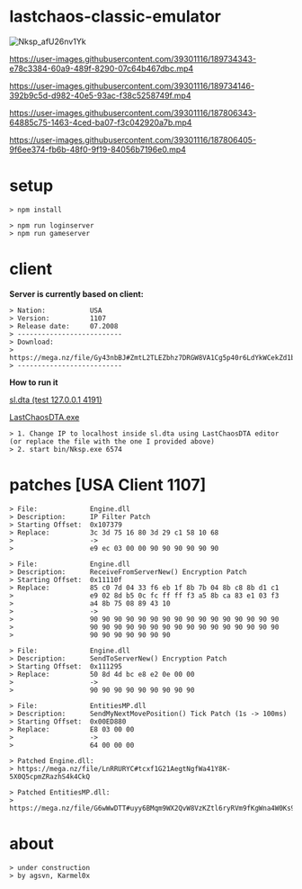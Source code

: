 # lastchaos-classic-emulator

![Nksp_afU26nv1Yk](https://user-images.githubusercontent.com/39301116/188494163-949f54da-c681-4d57-ba36-f7f3f3bf84b0.png)

https://user-images.githubusercontent.com/39301116/189734343-e78c3384-60a9-489f-8290-07c64b467dbc.mp4

https://user-images.githubusercontent.com/39301116/189734146-392b9c5d-d982-40e5-93ac-f38c5258749f.mp4

https://user-images.githubusercontent.com/39301116/187806343-64885c75-1463-4ced-ba07-f3c042920a7b.mp4

https://user-images.githubusercontent.com/39301116/187806405-9f6ee374-fb6b-48f0-9f19-84056b7196e0.mp4

# setup
```
> npm install

> npm run loginserver
> npm run gameserver
```

# client

**Server is currently based on client:**
```
> Nation:           USA
> Version:          1107
> Release date:     07.2008
> --------------------------
> Download:
> https://mega.nz/file/Gy43nbBJ#ZmtL2TLEZbhz7DRGW8VA1Cg5p40r6LdYkWCekZd1bN0
> --------------------------
```

**How to run it**

[sl.dta (test 127.0.0.1 4191)](https://github.com/5z3f/lastchaos-classic-emulator/files/10030763/sl.zip)

[LastChaosDTA.exe](https://github.com/5z3f/lastchaos-classic-emulator/files/10042812/LastChaosDTA.zip)

```
> 1. Change IP to localhost inside sl.dta using LastChaosDTA editor (or replace the file with the one I provided above)
> 2. start bin/Nksp.exe 6574
```

# patches [USA Client 1107]
```
> File:             Engine.dll
> Description:      IP Filter Patch
> Starting Offset:  0x107379
> Replace:          3c 3d 75 16 80 3d 29 c1 58 10 68
>                   ->
>                   e9 ec 03 00 00 90 90 90 90 90 90
```

```
> File:             Engine.dll
> Description:      ReceiveFromServerNew() Encryption Patch
> Starting Offset:  0x11110f
> Replace:          85 c0 7d 04 33 f6 eb 1f 8b 7b 04 8b c8 8b d1 c1
>                   e9 02 8d b5 0c fc ff ff f3 a5 8b ca 83 e1 03 f3
>                   a4 8b 75 08 89 43 10
>                   ->
>                   90 90 90 90 90 90 90 90 90 90 90 90 90 90 90 90
>                   90 90 90 90 90 90 90 90 90 90 90 90 90 90 90 90
>                   90 90 90 90 90 90 90
```

```
> File:             Engine.dll
> Description:      SendToServerNew() Encryption Patch
> Starting Offset:  0x111295
> Replace:          50 8d 4d bc e8 e2 0e 00 00
>                   ->
>                   90 90 90 90 90 90 90 90 90
```

```
> File:             EntitiesMP.dll
> Description:      SendMyNextMovePosition() Tick Patch (1s -> 100ms)
> Starting Offset:  0x00ED880
> Replace:          E8 03 00 00
>                   ->
>                   64 00 00 00
```

```
> Patched Engine.dll:
> https://mega.nz/file/LnRRURYC#tcxf1G21AegtNgfWa41Y8K-5X0Q5cpmZRazhS4k4CkQ
```

```
> Patched EntitiesMP.dll:
> https://mega.nz/file/G6wWwDTT#uyy6BMqm9WX2QvW8VzKZtl6ryRVm9fKgWna4W0Ks9zk
```

# about
```
> under construction
> by agsvn, Karmel0x
```

